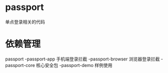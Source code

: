 # passport
单点登录相关的代码


# 依赖管理
passport
    -passport-app 手机端登录拦截
    -passport-browser 浏览器登录拦截
    -passport-core 核心安全包
    -passport-demo 样例使用